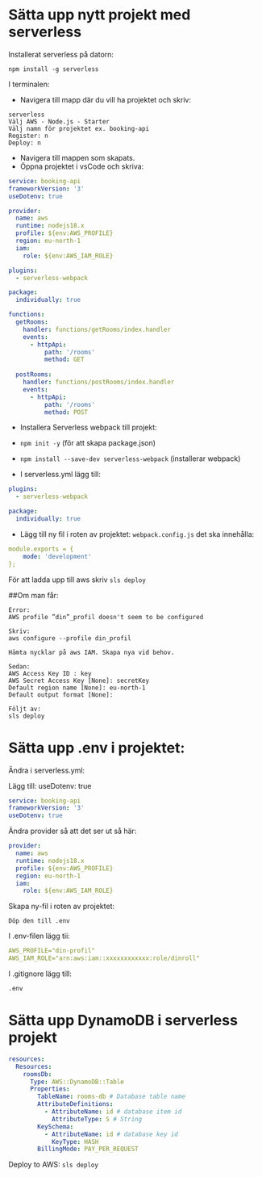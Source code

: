 # Sätta upp nytt projekt med serverless

Installerat serverless på datorn: 
```
npm install -g serverless
```
I terminalen:
- Navigera till mapp där du vill ha projektet och skriv:
```
serverless
Välj AWS - Node.js - Starter 
Välj namn för projektet ex. booking-api
Register: n
Deploy: n
```
- Navigera till mappen som skapats.
- Öppna projektet i vsCode och skriva:
```yml
service: booking-api
frameworkVersion: '3'
useDotenv: true

provider:
  name: aws
  runtime: nodejs18.x
  profile: ${env:AWS_PROFILE}
  region: eu-north-1
  iam:
    role: ${env:AWS_IAM_ROLE}

plugins:
  - serverless-webpack

package:
  individually: true

functions:
  getRooms:
    handler: functions/getRooms/index.handler
    events: 
      - httpApi:
          path: '/rooms'
          method: GET
          
  postRooms:
    handler: functions/postRooms/index.handler
    events: 
      - httpApi:
          path: '/rooms'
          method: POST
```

- Installera Serverless webpack till projekt:
- `npm init -y` (för att skapa package.json)
- `npm install --save-dev serverless-webpack` (installerar webpack)

- I serverless.yml lägg till:
```yml
plugins:
  - serverless-webpack

package:
  individually: true
```
- Lägg till ny fil i roten av projektet:
`webpack.config.js` det ska innehålla:
```yml
module.exports = {
    mode: 'development'
};
```
För att ladda upp till aws skriv `sls deploy`


##Om man får:
```
Error:
AWS profile ”din”_profil doesn't seem to be configured

Skriv:
aws configure --profile din_profil

Hämta nycklar på aws IAM. Skapa nya vid behov.

Sedan:
AWS Access Key ID : key
AWS Secret Access Key [None]: secretKey
Default region name [None]: eu-north-1
Default output format [None]:

Följt av:
sls deploy
```

# Sätta upp .env i projektet:

Ändra i serverless.yml:

Lägg till:
    useDotenv: true
```yml
service: booking-api
frameworkVersion: '3'
useDotenv: true
```
Ändra provider så att det ser ut så här:
```yml
provider:
  name: aws
  runtime: nodejs18.x
  profile: ${env:AWS_PROFILE}
  region: eu-north-1
  iam:
    role: ${env:AWS_IAM_ROLE}
```
Skapa ny-fil i roten av projektet:
```
Döp den till .env
```
I .env-filen lägg tii:
```yml
AWS_PROFILE="din-profil"
AWS_IAM_ROLE="arn:aws:iam::xxxxxxxxxxxx:role/dinroll"
```
I .gitignore lägg till:
```
.env
```

# Sätta upp DynamoDB i serverless projekt
```yml
resources:
  Resources:
    roomsDb:
      Type: AWS::DynamoDB::Table
      Properties:
        TableName: rooms-db # Database table name
        AttributeDefinitions: 
          - AttributeName: id # database item id
            AttributeType: S # String
        KeySchema:
          - AttributeName: id # database key id
            KeyType: HASH
        BillingMode: PAY_PER_REQUEST
```
Deploy to AWS: `sls deploy`




    


